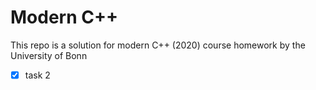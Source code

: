 # Modern C++
This repo is a solution for modern C++ (2020) course homework by the University of Bonn

- [x] task 2
